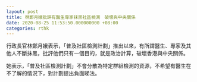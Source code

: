 ```yaml
---
layout: post
title: 林鄭月娥批評有醫生專家抹黑社區檢測　破壞與中央關係
date: 2020-08-25 11:53:50.000000000 +08:00
categories: rthk
---
```


行政長官林鄭月娥表示，「普及社區檢測計劃」推出以來，有所謂醫生、專家及其他人不斷抹黑，批評他們只有一個目的，就是政治計算，破壞香港與中央關係。

她表示，「普及社區檢測計劃」不會分散為特定群組檢測的資源，不希望有醫生在不了解的情況下，對計劃提出負面睇法。
